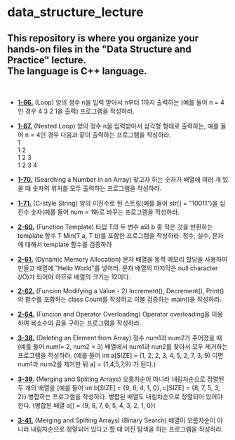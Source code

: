 data_structure_lecture
===
This repository is where you organize your hands-on files in the **"Data Structure and Practice"** lecture.  
The language is **C++** language.
---
<br/>

- [**1-66.**](https://github.com/nanami-tomoe/data_structure_lecture/blob/main/1-66.cpp) (Loop) 양의 정수 n을 입력 받아서 n부터 1까지 출력하는 (예를 들어 n = 4인 경우 4 3 2 1을 출력) 프로그램을 작성하라.

- [**1-67.**](https://github.com/nanami-tomoe/data_structure_lecture/blob/main/1-67.cpp) (Nested Loop) 양의 정수 n을 입력받아서 삼각형 형태로 출력하는, 예를 들어 n = 4인 경우 다음과 같이 출력하는 프로그램을 작성하라. <br/>
1<br/>
1 2<br/>
1 2 3<br/>
1 2 3 4<br/>

- [**1-70.**](https://github.com/nanami-tomoe/data_structure_lecture/blob/main/1-70.cpp) (Searching a Number in an Array) 찾고자 하는 숫자가 배열에 여러 개 있을 때 숫자의 위치를 모두 출력하는 프로그램을 작성하라.

- [**1-71.**](https://github.com/nanami-tomoe/data_structure_lecture/blob/main/1-71.cpp) (C-style String) 양의 이진수로 된 스트링(예를 들어 str[] = "10011")을 십진수 숫자(예를 들어 num = 19)로 바꾸는 프로그램을 작성하라.

- [**2-60.**](https://github.com/nanami-tomoe/data_structure_lecture/blob/main/2-60.cpp) (Function Template) 타입 T의 두 변수 a와 b 중 작은 것을 반환하는 template 함수 T Min(T a, T b)를 포함한 프로그램을 작성하라. 정수, 실수, 문자에 대해서 template 함수를 검증하라

- [**2-61.**](https://github.com/nanami-tomoe/data_structure_lecture/blob/main/2-61.cpp) (Dynamic Memory Allocation) 문자 배열을 동적 메모리 할당을 사용하여 만들고 배열에 "Hello World”를 넣어라. 문자 배열의 마지막은 null character (/O)가 되어야 하므로 배열의 크기는 12이다.

- [**2-62.**](https://github.com/nanami-tomoe/data_structure_lecture/blob/main/2-62.cpp) (Funcion Modifying a Value - 2) Increment(), Decrement(), Print()의 함수를 포함하는 class Count를 작성하고 이블 검증하는 main()을 작성하라.

- [**2-64.**](https://github.com/nanami-tomoe/data_structure_lecture/blob/main/2-64.cpp) (Funcion and Operator Overloading) Operator overloading을 이용하여 복소수의 곱을 구하는 프로그램을 작성하라.

- [**3-38.**](https://github.com/nanami-tomoe/data_structure_lecture/blob/main/3-38.cpp) (Deleting an Element from Array) 정수 num1과 num2가 주어졌을 때 (예를 들어 numl= 2, num2 = 3) 배열에서 num1과 nun2를 찾아서 모두 제거하는 프로그램을 작성하라. (예를 들어 int a[SIZE] = (1, 2, 2, 3, 4, 5, 2, 7, 3, 9) 이면 num1과 num2를 제거한 뒤 a] = {1,4,5,7,9} 가 된다.)

- [**3-39.**](https://github.com/nanami-tomoe/data_structure_lecture/blob/main/3-39.cpp) (Merging and Spliting Arrays) 오름차순이 아니라 내림차순으로 정렬된 두 개의 배열을 (예를 들어 int b[SIZE] = {9, 6, 4, 1, 0}, c[SIZE] = {8, 7, 5, 3, 2}) 병합하는 프로그램을 작성하라. 병합된 배열도 내림차순으로 정렬되어 있어야 한다. (병합된 배열 a[] = {9, 8, 7, 6, 5, 4, 3, 2, 1, 0})

- [**3-41.**](https://github.com/nanami-tomoe/data_structure_lecture/blob/main/3-41) (Merging and Spliting Arrays) (Binary Search) 배열이 오름차순이 아니라 내림차순으로 정렬되어 있다고 할 때 이진 탐색을 하는 프로그램을 작성하라.
